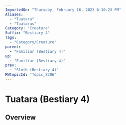 ```yaml
---
ImportedOn: "Thursday, February 16, 2023 6:10:23 PM"
Aliases:
  - "Tuatara"
  - "Tuataras"
Category: "Creature"
Suffix: "Bestiary 4"
Tags:
  - "Category/Creature"
parent:
  - "Familiar (Bestiary 4)"
up:
  - "Familiar (Bestiary 4)"
prev:
  - "Sloth (Bestiary 4)"
RWtopicId: "Topic_8286"
---
```

# Tuatara (Bestiary 4)
## Overview
